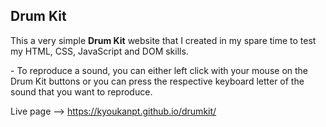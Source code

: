 <h2>Drum Kit</h2>

<p>This a very simple <strong>Drum Kit</strong> website that I created in my spare time to test my HTML, CSS, JavaScript and DOM skills.</p>

<p> - To reproduce a sound, you can either left click with your mouse on the Drum Kit buttons or you can press the respective keyboard letter of the sound that you want to reproduce. </p>

Live page --> https://kyoukanpt.github.io/drumkit/
